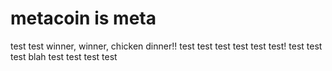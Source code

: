 # metacoin is meta

test
test
winner, winner, chicken dinner!!
test
test
test
test
test
test!
test
test
test
blah
test
test
test
test
